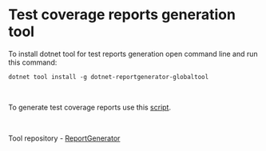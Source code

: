 # Test coverage reports generation tool

To install dotnet tool for test reports generation open command line and run this command:

`dotnet tool install -g dotnet-reportgenerator-globaltool`

<br />

To generate test coverage reports use this [script](../../Scripts/Test%20and%20Cover.bat).

<br/>

Tool repository - [ReportGenerator](https://github.com/danielpalme/ReportGenerator)